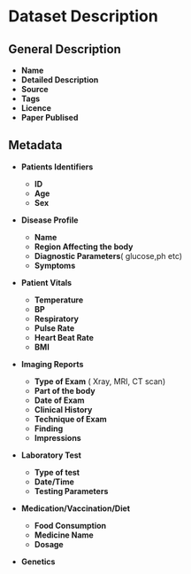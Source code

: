 # Dataset Description

## General Description

* **Name**
* **Detailed Description** 
* **Source**
* **Tags**
* **Licence**
* **Paper Publised**

## Metadata

* **Patients Identifiers**
  * **ID**
  * **Age**
  * **Sex**

* **Disease Profile**
  * **Name**
  * **Region Affecting the body**
  * **Diagnostic Parameters**( glucose,ph etc)
  * **Symptoms**


* **Patient Vitals**
  * **Temperature**
  * **BP**
  * **Respiratory**
  * **Pulse Rate**
  * **Heart Beat Rate**
  * **BMI**

* **Imaging Reports**
  * **Type of Exam** ( Xray, MRI, CT scan)
  * **Part of the body**
  * **Date of Exam**
  * **Clinical History**
  * **Technique of Exam**
  * **Finding**
  * **Impressions**

* **Laboratory Test** 
  * **Type of test**
  * **Date/Time**
  * **Testing Parameters** 

* **Medication/Vaccination/Diet**
  * **Food Consumption**
  * **Medicine Name**
  * **Dosage**

* **Genetics**
